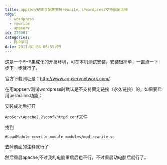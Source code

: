 ```yaml
---
title: appserv安装与配置支持rewrite，让wordpress支持固定连接
tags:
  - wordpress
  - rewrite
  - appserv
id: 276001
categories:
  - PHP学习
date: 2011-01-04 06:55:09
---
```


这是一个PHP集成化的开发环境，可在本机测试安装，安装很简单，一直点一下步下一步就行了。

官方下载网址是：http://www.appservnetwork.com/

在用appserv测试wordpress时默认是不支持固定链接（永久链接）的，如果要启用permalink功能：

安装成功后打开

`AppServ\Apache2.2\conf\httpd.conf`文件

找到

```
#LoadModule rewrite_module modules/mod_rewrite.so
```

去掉前面的注释就行了

然后重启apache,不过我的电脑重启后也不行，不过重启动电脑后就行了。